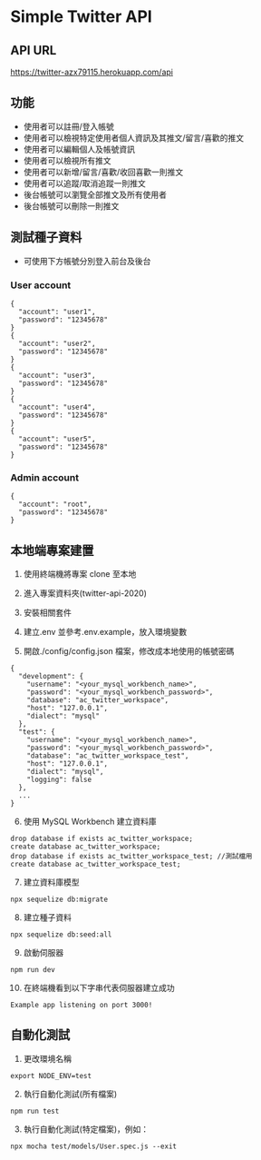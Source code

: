 # Simple Twitter API

## API URL

https://twitter-azx79115.herokuapp.com/api

## 功能

- 使用者可以註冊/登入帳號
- 使用者可以檢視特定使用者個人資訊及其推文/留言/喜歡的推文
- 使用者可以編輯個人及帳號資訊
- 使用者可以檢視所有推文
- 使用者可以新增/留言/喜歡/收回喜歡一則推文
- 使用者可以追蹤/取消追蹤一則推文
- 後台帳號可以瀏覽全部推文及所有使用者
- 後台帳號可以刪除一則推文

## 測試種子資料

- 可使用下方帳號分別登入前台及後台

### User account

```
{
  "account": "user1",
  "password": "12345678"
}
{
  "account": "user2",
  "password": "12345678"
}
{
  "account": "user3",
  "password": "12345678"
}
{
  "account": "user4",
  "password": "12345678"
}
{
  "account": "user5",
  "password": "12345678"
}
```

### Admin account

```
{
  "account": "root",
  "password": "12345678"
}
```

## 本地端專案建置

1. 使用終端機將專案 clone 至本地

2. 進入專案資料夾(twitter-api-2020)

3. 安裝相關套件

4. 建立.env 並參考.env.example，放入環境變數

5. 開啟./config/config.json 檔案，修改成本地使用的帳號密碼

```
{
  "development": {
    "username": "<your_mysql_workbench_name>",
    "password": "<your_mysql_workbench_password>",
    "database": "ac_twitter_workspace",
    "host": "127.0.0.1",
    "dialect": "mysql"
  },
  "test": {
    "username": "<your_mysql_workbench_name>",
    "password": "<your_mysql_workbench_password>",
    "database": "ac_twitter_workspace_test",
    "host": "127.0.0.1",
    "dialect": "mysql",
    "logging": false
  },
  ...
}
```

6. 使用 MySQL Workbench 建立資料庫

```
drop database if exists ac_twitter_workspace;
create database ac_twitter_workspace;
drop database if exists ac_twitter_workspace_test; //測試檔用
create database ac_twitter_workspace_test;
```

7. 建立資料庫模型

```
npx sequelize db:migrate
```

8. 建立種子資料

```
npx sequelize db:seed:all
```

9. 啟動伺服器

```
npm run dev
```

10. 在終端機看到以下字串代表伺服器建立成功

```
Example app listening on port 3000!
```

## 自動化測試

1. 更改環境名稱

```
export NODE_ENV=test
```

2. 執行自動化測試(所有檔案)

```
npm run test
```

3. 執行自動化測試(特定檔案)，例如：

```
npx mocha test/models/User.spec.js --exit
```
